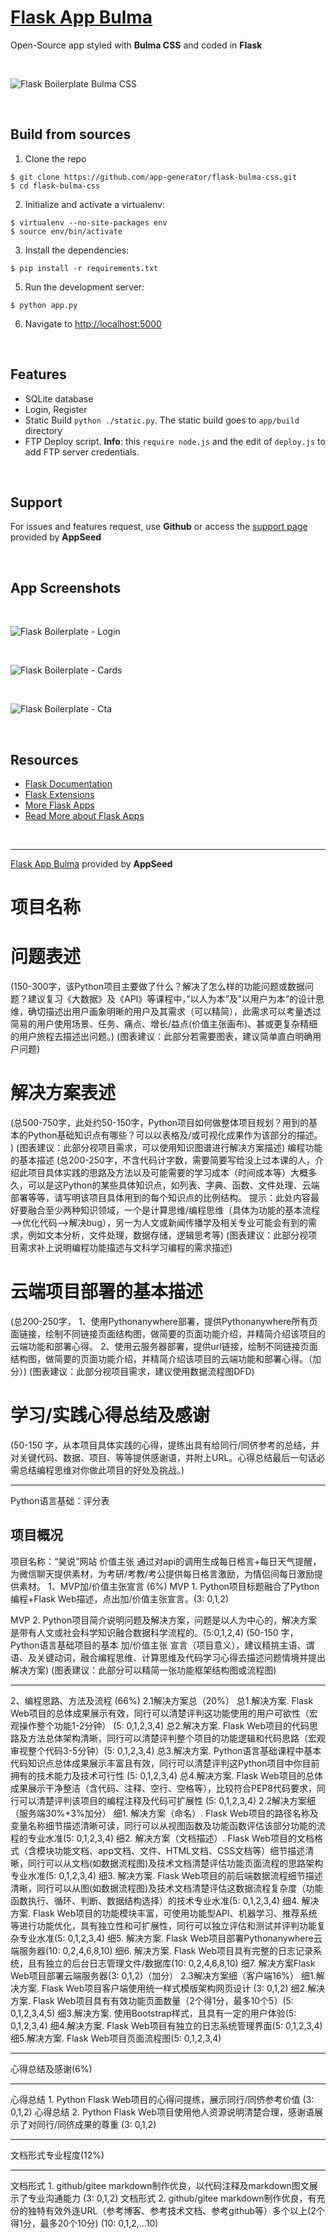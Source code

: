 # [Flask App Bulma](https://appseed.us/apps/flask-apps/bulmaplay-flask-and-bulma-css)

Open-Source app styled with **Bulma CSS** and coded in **Flask**

<br />

![Flask Boilerplate Bulma CSS](https://raw.githubusercontent.com/app-generator/static/master/products/flask-boilerplate-bulma-css-intro.gif)

<br />

## Build from sources

1. Clone the repo
  ```
  $ git clone https://github.com/app-generator/flask-bulma-css.git
  $ cd flask-bulma-css
  ```

2. Initialize and activate a virtualenv:
  ```
  $ virtualenv --no-site-packages env
  $ source env/bin/activate
  ```

3. Install the dependencies:
  ```
  $ pip install -r requirements.txt
  ```

5. Run the development server:
  ```
  $ python app.py
  ```

6. Navigate to [http://localhost:5000](http://localhost:5000)

<br />

## Features

- SQLite database
- Login, Register
- Static Build `python ./static.py`. The static build goes to `app/build` directory 
- FTP Deploy script. **Info**: this `require node.js` and the edit of `deploy.js` to add FTP server credentials. 

<br />

## Support

For issues and features request, use **Github** or access the [support page](https://appseed.us/support) provided by **AppSeed** 

<br />

## App Screenshots

<br />

![Flask Boilerplate - Login](https://github.com/app-generator/flask-bulma-css/blob/master/screenshots/flask-bulma-css-login.jpg)

<br />

![Flask Boilerplate - Cards](https://github.com/app-generator/flask-bulma-css/blob/master/screenshots/flask-bulma-css-cards.jpg)

<br />

![Flask Boilerplate - Cta](https://github.com/app-generator/flask-bulma-css/blob/master/screenshots/flask-bulma-css-cta.jpg)

<br />

## Resources

 - [Flask Documentation](http://flask.pocoo.org/docs/)
 - [Flask Extensions](http://flask.pocoo.org/extensions/)
 - [More Flask Apps](https://appseed.us/apps/flask-apps)
 - [Read More about Flask Apps](https://blog.appseed.us/tag/flask)

<br />

---
[Flask App Bulma](https://appseed.us/apps/flask-apps/bulmaplay-flask-and-bulma-css) provided by **AppSeed**

# 项目名称

# 问题表述
(150-300字，该Python项目主要做了什么？解决了怎么样的功能问题或数据问题？建议复习《大数据》及《API》等课程中，”以人为本”及”以用户为本”的设计思维，确切描述出用户画象明晰的用户及其需求（可以精简），此需求可以考量透过简易的用户使用场景、任务、痛点、增长/益点(价值主张画布)、甚或更复杂精细的用户旅程去描述出问题。)
(图表建议：此部分若需要图表，建议简单直白明确用户问题)
# 解决方案表述
(总500-750字，此处约50-150字，Python项目如何做整体项目规划？用到的基本的Python基础知识点有哪些？可以以表格及/或可视化成果作为该部分的描述。 )
(图表建议：此部分视项目需求，可以使用知识图谱进行解决方案描述)
编程功能的基本描述
(总200-250字，不含代码计字数，需要简要写给没上过本课的人，介绍此项目具体实践的思路及方法以及可能需要的学习成本（时间成本等）大概多久，可以是这Python的某些具体知识点，如列表、字典、函数、文件处理、云端部署等等，请写明该项目具体用到的每个知识点的比例结构。
提示：此处内容最好要融合至少两种知识领域，一个是计算思维/编程思维（具体为功能的基本流程—>优化代码—>解决bug），另一为人文或新闻传播学及相关专业可能会有到的需求，例如文本分析，文件处理，数据存储，逻辑思考等)
(图表建议：此部分视项目需求补上说明编程功能描述与文科学习编程的需求描述)
# 云端项目部署的基本描述
(总200-250字，
1、使用Pythonanywhere部署，提供Pythonanywhere所有页面链接，绘制不同链接页面结构图，做简要的页面功能介绍，并精简介绍该项目的云端功能和部署心得。
2、使用云服务器部署，提供url链接，绘制不同链接页面结构图，做简要的页面功能介绍，并精简介绍该项目的云端功能和部署心得。（加分）)
(图表建议：此部分视项目需求，建议使用数据流程图DFD)
# 学习/实践心得总结及感谢
(50-150 字，从本项目具体实践的心得，提练出具有给同行/同侪参考的总结，并对关键代码、数据、项目、等等提供感谢语，并附上URL。心得总结最后一句话必需总结编程思维对你做此项目的好处及挑战。)
________________________________________
Python语言基础：评分表

## 项目概况
项目名称：“昊说”网站
价值主张 通过对api的调用生成每日格言+每日天气提醒，为微信聊天提供素材，为考研/考教/考公提供每日格言激励，为情侣间每日激励提供素材。
1、MVP加/价值主张宣言 (6%)
MVP 1. Python项目标题融合了Python编程+Flask Web描述，点出加/价值主张宣言。(3: 0,1,2)

MVP 2. Python项目简介说明问题及解决方案，问题是以人为中心的，解决方案是带有人文或社会科学知识融合数据科学流程的。(5:0,1,2,4)
(50-150 字，Python语言基础项目的基本 加/价值主张 宣言（项目意义），建议精挑主语、谓语、及关键动词，融合编程思维、计算思维及代码学习心得去描述问题情境并提出解决方案)
(图表建议：此部分可以精简一张功能框架结构图或流程图)
________________________________________
2、编程思路、方法及流程 (66%)
2.1解决方案总（20%）
总1.解决方案. Flask Web项目的总体成果展示有效，同行可以清楚评判这功能使用的用户可欲性（宏观操作整个功能1-2分钟） (5: 0,1,2,3,4)
总2.解决方案. Flask Web项目的代码思路及方法总体架构清晰，同行可以清楚评判整个项目的功能逻辑和代码思路（宏观审视整个代码3-5分钟）(5: 0,1,2,3,4)
总3.解决方案. Python语言基础课程中基本代码知识点总体成果展示丰富且有效，同行可以清楚评判这Python项目中你目前拥有的技术能力及技术可行性 (5: 0,1,2,3,4)
总4.解决方案. Flask Web项目的总体成果展示干净整洁（含代码、注释、空行、空格等），比较符合PEP8代码要求，同行可以清楚评判该项目的编程注释及代码可扩展性 (5: 0,1,2,3,4)
2.2解决方案细（服务端30%+3%加分）
细1. 解决方案（命名）. Flask Web项目的路径名称及变量名称细节描述清晰可读，同行可以从视图函数及功能函数评估该部分功能的流程的专业水准(5: 0,1,2,3,4)
细2. 解决方案（文档描述）. Flask Web项目的文档格式（含模块功能文档、app文档、文件、HTML文档、CSS文档等）细节描述清晰，同行可以从文档(如数据流程图)及技术文档清楚评估功能页面流程的思路架构专业水准(5: 0,1,2,3,4)
细3. 解决方案. Flask Web项目的前后端数据流程细节描述清晰，同行可以从图(如数据流程图)及技术文档清楚评估这数据流程复杂度（功能函数执行、循环、判断、数据结构选择）的技术专业水准(5: 0,1,2,3,4)
细4. 解决方案. Flask Web项目的功能模块丰富，可使用功能型API、机器学习、推荐系统等进行功能优化，具有独立性和可扩展性，同行可以独立评估和测试并评判功能复杂专业水准(5: 0,1,2,3,4)
细5. 解决方案. Flask Web项目部署Pythonanywhere云端服务器(10: 0,2,4,6,8,10)
细6. 解决方案. Flask Web项目具有完整的日志记录系统，且有独立的后台日志管理文件/数据库(10: 0,2,4,6,8,10)
细7. 解决方案Flask Web项目部署云端服务器(3: 0,1,2)（加分）
2.3解决方案细（客户端16%）
细1.解决方案. Flask Web项目客户端使用统一样式模版架构网页设计 (3: 0,1,2)
细2.解决方案. Flask Web项目具有有效功能页面数量（2个得1分，最多10个5）(5: 0,1,2,3,4,5)
细3.解决方案. 使用Bootstrap样式，且具有一定的用户体验(5: 0,1,2,3,4)
细4.解决方案. Flask Web项目有独立的日志系统管理界面(5: 0,1,2,3,4)
细5.解决方案. Flask Web项目页面流程图(5: 0,1,2,3,4)
________________________________________
心得总结及感谢(6%)
________________________________________
心得总结 1. Python Flask Web项目的心得问提练，展示同行/同侪参考价值 (3: 0,1,2)
心得总结 2. Python Flask Web项目使用他人资源说明清楚合理，感谢语展示了对同行/同侪成果的尊重 (3: 0,1,2)
________________________________________
文档形式专业程度(12%)
________________________________________
文档形式 1. github/gitee markdown制作优良，以代码注释及markdown图文展示了专业沟通能力 (3: 0,1,2)
文档形式 2. github/gitee markdown制作优良，有充份的独特有效外连URL（参考博客、参考技术文档、参考github等）多个以上(2个得1分，最多20个10分) (10: 0,1,2,…10)

